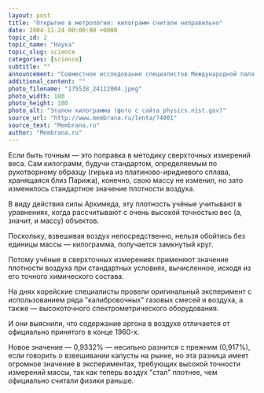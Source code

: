 ```yaml
---
layout: post
title: "Открытие в метрологии: килограмм считали неправильно"
date: 2004-11-24 00:00:00 +0000
topic_id: 2
topic_name: "Наука"
topic_slug: science
categories: [science]
subtitle: ""
announcement: "Совместное исследование специалистов Международной палаты мер и весов (International Bureau of Weights and Measures) и Южнокорейского исследовательского института стандартов и науки (Korea Research Institute of Standards and Science) внесло поправку в килограмм."
additional_content: ""
photo_filename: "175538_24112004.jpeg"
photo_width: 180
photo_height: 180
photo_alt: "Эталон килограмма (фото с сайта physics.nist.gov)"
source_url: "http://www.membrana.ru/lenta/?4001"
source_text: "Membrana.ru"
author: "Membrana.ru"
---
```

Если быть точным — это поправка в методику сверхточных измерений веса. Сам килограмм, будучи стандартом, определяемым по рукотворному образцу (гирька из платиново-иридиевого сплава, хранящаяся близ Парижа), конечно, свою массу не изменил, но зато изменилось стандартное значение плотности воздуха.

В виду действия силы Архимеда, эту плотность учёные учитывают в уравнениях, когда рассчитывают с очень высокой точностью вес (а, значит, и массу) объектов.

Поскольку, взвешивая воздух непосредственно, нельзя обойтись без единицы массы — килограмма, получается замкнутый круг.

Потому учёные в сверхточных измерениях применяют значение плотности воздуха при стандартных условиях, вычисленное, исходя из его точного химического состава.

На днях корейские специалисты провели оригинальный эксперимент с использованием ряда "калибровочных" газовых смесей и воздуха, а также — высокоточного спектрометрического оборудования.

И они выяснили, что содержание аргона в воздухе отличается от официально принятого в конце 1960-х.

Новое значение — 0,9332% — несильно разнится с прежним (0,917%), если говорить о взвешивании капусты на рынке, но эта разница имеет огромное значение в экспериментах, требующих высокой точности измерений массы, так как теперь воздух "стал" плотнее, чем официально считали физики раньше.
